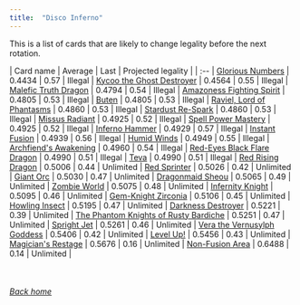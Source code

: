 ```yaml
---
title:  "Disco Inferno"
---
```


This is a list of cards that are likely to change legality before the next rotation.

| Card name | Average | Last | Projected legality |
| :-- |
[Glorious Numbers](https://db.ygoprodeck.com/card/?search=Glorious%20Numbers) | 0.4434 | 0.57 | Illegal |
[Kycoo the Ghost Destroyer](https://db.ygoprodeck.com/card/?search=Kycoo%20the%20Ghost%20Destroyer) | 0.4564 | 0.55 | Illegal |
[Malefic Truth Dragon](https://db.ygoprodeck.com/card/?search=Malefic%20Truth%20Dragon) | 0.4794 | 0.54 | Illegal |
[Amazoness Fighting Spirit](https://db.ygoprodeck.com/card/?search=Amazoness%20Fighting%20Spirit) | 0.4805 | 0.53 | Illegal |
[Buten](https://db.ygoprodeck.com/card/?search=Buten) | 0.4805 | 0.53 | Illegal |
[Raviel, Lord of Phantasms](https://db.ygoprodeck.com/card/?search=Raviel,%20Lord%20of%20Phantasms) | 0.4860 | 0.53 | Illegal |
[Stardust Re-Spark](https://db.ygoprodeck.com/card/?search=Stardust%20Re-Spark) | 0.4860 | 0.53 | Illegal |
[Missus Radiant](https://db.ygoprodeck.com/card/?search=Missus%20Radiant) | 0.4925 | 0.52 | Illegal |
[Spell Power Mastery](https://db.ygoprodeck.com/card/?search=Spell%20Power%20Mastery) | 0.4925 | 0.52 | Illegal |
[Inferno Hammer](https://db.ygoprodeck.com/card/?search=Inferno%20Hammer) | 0.4929 | 0.57 | Illegal |
[Instant Fusion](https://db.ygoprodeck.com/card/?search=Instant%20Fusion) | 0.4939 | 0.56 | Illegal |
[Humid Winds](https://db.ygoprodeck.com/card/?search=Humid%20Winds) | 0.4949 | 0.55 | Illegal |
[Archfiend's Awakening](https://db.ygoprodeck.com/card/?search=Archfiend's%20Awakening) | 0.4960 | 0.54 | Illegal |
[Red-Eyes Black Flare Dragon](https://db.ygoprodeck.com/card/?search=Red-Eyes%20Black%20Flare%20Dragon) | 0.4990 | 0.51 | Illegal |
[Teva](https://db.ygoprodeck.com/card/?search=Teva) | 0.4990 | 0.51 | Illegal |
[Red Rising Dragon](https://db.ygoprodeck.com/card/?search=Red%20Rising%20Dragon) | 0.5006 | 0.44 | Unlimited |
[Red Sprinter](https://db.ygoprodeck.com/card/?search=Red%20Sprinter) | 0.5026 | 0.42 | Unlimited |
[Giant Orc](https://db.ygoprodeck.com/card/?search=Giant%20Orc) | 0.5030 | 0.47 | Unlimited |
[Dragonmaid Sheou](https://db.ygoprodeck.com/card/?search=Dragonmaid%20Sheou) | 0.5065 | 0.49 | Unlimited |
[Zombie World](https://db.ygoprodeck.com/card/?search=Zombie%20World) | 0.5075 | 0.48 | Unlimited |
[Infernity Knight](https://db.ygoprodeck.com/card/?search=Infernity%20Knight) | 0.5095 | 0.46 | Unlimited |
[Gem-Knight Zirconia](https://db.ygoprodeck.com/card/?search=Gem-Knight%20Zirconia) | 0.5106 | 0.45 | Unlimited |
[Howling Insect](https://db.ygoprodeck.com/card/?search=Howling%20Insect) | 0.5195 | 0.47 | Unlimited |
[Darkness Destroyer](https://db.ygoprodeck.com/card/?search=Darkness%20Destroyer) | 0.5221 | 0.39 | Unlimited |
[The Phantom Knights of Rusty Bardiche](https://db.ygoprodeck.com/card/?search=The%20Phantom%20Knights%20of%20Rusty%20Bardiche) | 0.5251 | 0.47 | Unlimited |
[Spright Jet](https://db.ygoprodeck.com/card/?search=Spright%20Jet) | 0.5261 | 0.46 | Unlimited |
[Vera the Vernusylph Goddess](https://db.ygoprodeck.com/card/?search=Vera%20the%20Vernusylph%20Goddess) | 0.5406 | 0.42 | Unlimited |
[Level Up!](https://db.ygoprodeck.com/card/?search=Level%20Up!) | 0.5456 | 0.43 | Unlimited |
[Magician's Restage](https://db.ygoprodeck.com/card/?search=Magician's%20Restage) | 0.5676 | 0.16 | Unlimited |
[Non-Fusion Area](https://db.ygoprodeck.com/card/?search=Non-Fusion%20Area) | 0.6488 | 0.14 | Unlimited |

<br>

###### [Back home](index)